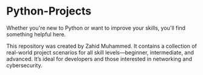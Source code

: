 # Python-Projects
Whether you're new to Python or want to improve your skills, you'll find something helpful here.

This repository was created by Zahid Muhammed. It contains a collection of real-world project scenarios for all skill levels—beginner, intermediate, and advanced. It’s ideal for developers and those interested in networking and cybersecurity.
